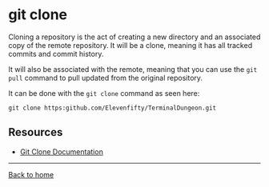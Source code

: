 # git clone

Cloning a repository is the act of creating a new directory and an associated copy of the remote repository. It will be a clone, meaning it has all tracked commits and commit history.

It will also be associated with the remote, meaning that you can use the `git pull` command to pull updated from the original repository.

It can be done with the `git clone` command as seen here:

```
git clone https:github.com/Elevenfifty/TerminalDungeon.git
```

## Resources

- [Git Clone Documentation](https://git-scm.com/docs/git-clone)

---

[Back to home](../README.md)